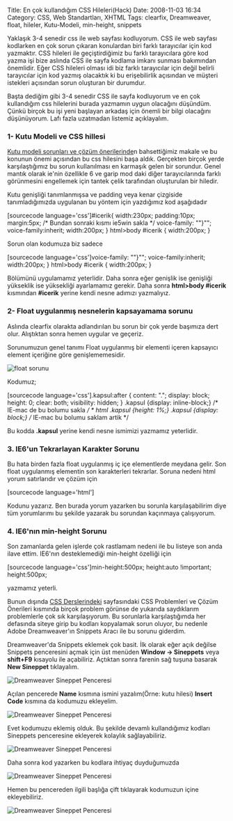 Title: En çok kullandığım CSS Hileleri(Hack)
Date: 2008-11-03 16:34
Category: CSS, Web Standartları, XHTML
Tags: clearfix, Dreamweaver, float, hileler, Kutu-Modeli, min-height, snippets

Yaklaşık 3-4 senedir css ile web sayfası kodluyorum. CSS ile web sayfası
kodlarken en çok sorun çıkaran konulardan biri farklı tarayıcılar için
kod yazmaktır. CSS hileleri ile geçiştirdiğimiz bu farklı tarayıcılara
göre kod yazma işi bize aslında CSS ile sayfa kodlama imkanı sunması
bakımından önemlidir. Eğer CSS hileleri olması idi biz farklı
tarayıcılar için değil belirli tarayıcılar için kod yazmış olacaktık ki
bu erişebilirlik açısından ve müşteri istekleri açısından sorun
oluşturan bir durumdur.

Başta dediğim gibi 3-4 senedir CSS ile sayfa kodluyorum ve en çok
kullandığım css hilelerini burada yazmamın uygun olacağını düşündüm.
Çünkü birçok bu işi yeni başlayan arkadaş için önemli bir bilgi
olacağını düşünüyorum. Lafı fazla uzatmadan listemiz açıklayalım.

<!--more-->

### 1- Kutu Modeli ve CSS hillesi

[Kutu modeli sorunları ve çözüm önerilerinde][]n bahsettiğimiz makale ve
bu konunun önemi açısından bu css hilesini başa aldık. Gerçekten birçok
yerde karşılaştığımız bu sorun kullanılması en karmaşık gelen bir
sorundur. Genel mantık olarak ie'nin özellikle 6 ve garip mod daki diğer
tarayıcılarında farklı görünmesini engellemek için tantek çelik
tarafından oluşturulan bir hiledir.

Kutu genişliği tanımlanmışsa ve padding veya kenar çizgiside
tanımladığımızda uygulanan bu yöntem için yazdığımız kod aşağıdadır

[sourcecode language='css']#icerik{ width:230px; padding:10px;
margin:5px; /* Bundan sonraki kısmı ie5win sakla */ voice-family:
""}""; voice-family:inherit; width:200px; } html>body #icerik {
width:200px; }

Sorun olan kodumuza biz sadece

[sourcecode language='css']voice-family: ""}"";
voice-family:inherit; width:200px; } html>body #icerik { width:200px;
} 

Bölümünü uygulamamız yeterlidir. Daha sonra eğer genişlik ise genişliği
yükseklik ise yüksekliği ayarlamamız gerekir. Daha sonra **html>body
#icerik** kısmından **#icerik** yerine kendi nesne adımızı yazmalıyız.

### 2- Float uygulanmış nesnelerin kapsayamama sorunu

Aslında clearfix olarakta adlandırılan bu sorun bir çok yerde başımıza
dert olur. Alıştıktan sonra hemen uygular ve geçeriz.

Sorunumuzun genel tanımı Float uygulanmış bir elementi içeren kapsayıcı
element içeriğine göre genişlememesidir.

![float sorunu][]

Kodumuz;

[sourcecode language='css'].kapsul:after { content: "."; display: block;
height: 0; clear: both; visibility: hidden; } .kapsul {display:
inline-block;} /* IE-mac de bu bolumu sakla  */ * html .kapsul
{height: 1%;} .kapsul {display: block;} /* IE-mac bu bolumu saklam
artik */ 

  
Bu kodda **.kapsul** yerine kendi nesne ismimizi yazmamız yeterlidir.

### 3. IE6'un Tekrarlayan Karakter Sorunu

Bu hata birden fazla float uygulanmış iç içe elementlerde meydana gelir.
Son float uygulanmış elementin son karakterleri tekrarlar. Soruna nedeni
html yorum satırlarıdır ve çözüm için   

[sourcecode language='html']<!--[if !IE]>Yorumunu buraya yaz <![endif]-->


Kodunu yazarız. Ben burada yorum yazarken bu sorunla karşılaşabilirim
diye tüm yorumlarımı bu şekilde yazarak bu sorundan kaçınmaya
çalışıyorum.

### 4. IE6'nın min-height Sorunu

Son zamanlarda gelen işlerde çok rastlamam nedeni ile bu listeye son
anda ilave ettim. IE6'nın desteklemediği min-height özelliği için

[sourcecode language='css']min-height:500px; height:auto !important;
height:500px;

yazmamız yeterli.

Bunun dışında [CSS Derslerindeki][] sayfasındaki CSS Problemleri ve
Çözüm Önerileri kısmında birçok problem görünse de yukarıda saydıklarım
problemlerle çok sık karşılaşıyorum. Bu sorunlarla karşılaştığımda her
defasında siteye girip bu kodları kopyalamak sorun oluyor, bu nedenle
Adobe Dreamweaver'ın Snippets Aracı ile bu sorunu giderdim.

Dreamweaver'da Snippets eklemek çok basit. İlk olarak eğer açık değilse
Snippets penceresini açmak için üst menüden **Window -> Sineppets**
veya **shift+F9** kısayolu ile açabiliriz. Açtıktan sonra farenin sağ
tuşuna basarak **New Sineppet** tıklayalım.

![Dreamweaver Sineppet Penceresi][]

Açılan pencerede **Name** kısmına ismini yazalım(Örne: kutu hilesi)
**Insert Code** kısmına da kodumuzu ekleyelim.

![Dreamweaver Sineppet Penceresi][1]

Evet kodumuzu eklemiş olduk. Bu şekilde devamlı kullandığımız kodları
Sineppets penceresine ekleyerek kolaylık sağlayabiliriz.

![Dreamweaver Sineppet Penceresi][2]

Daha sonra kod yazarken bu kodlara ihtiyaç duyduğumuzda

![Dreamweaver Sineppet Penceresi][3]

Hemen bu pencereden ilgili başlığa çift tıklayarak kodumuzun içine
ekleyebiliriz.

![Dreamweaver Sineppet Penceresi][4]

</p>

  [Kutu modeli sorunları ve çözüm önerilerinde]: http://www.fatihhayrioglu.com/kutu-modeli-sorunlari-ve-cozumleri
    "Kutu modeli sorunları ve çözüm önerilerinde"
  [float sorunu]: /images/clearfix_sorun.gif
  [CSS Derslerindeki]: http://www.fatihhayrioglu.com/css-dersleri
    "CSS Dersleri Sayfası"
  [Dreamweaver Sineppet Penceresi]: /images/snippets13.gif
  [1]: /images/snippets2.gif
  [2]: /images/snippets3.gif
  [3]: /images/koda_hile_ekle1.gif
  [4]: /images/koda_hile_ekle2.gif
